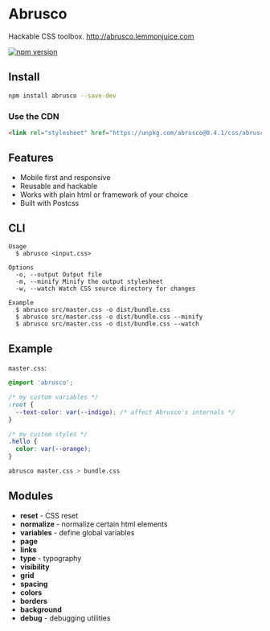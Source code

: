 # Abrusco

Hackable CSS toolbox. <http://abrusco.lemmonjuice.com>

[![npm version](https://badge.fury.io/js/abrusco.svg)](https://badge.fury.io/js/abrusco)

## Install

```sh
npm install abrusco --save-dev
```

### Use the CDN

```html
<link rel="stylesheet" href="https://unpkg.com/abrusco@0.4.1/css/abrusco.min.css">
```

## Features

* Mobile first and responsive
* Reusable and hackable
* Works with plain html or framework of your choice
* Built with Postcss

## CLI

```
Usage
  $ abrusco <input.css>

Options
  -o, --output Output file
  -m, --minify Minify the output stylesheet
  -w, --watch Watch CSS source directory for changes

Example
  $ abrusco src/master.css -o dist/bundle.css
  $ abrusco src/master.css -o dist/bundle.css --minify
  $ abrusco src/master.css -o dist/bundle.css --watch
```

## Example

`master.css`:

```css
@import 'abrusco';

/* my custom variables */
:root {
  --text-color: var(--indigo); /* affect Abrusco's internals */
}

/* my custom styles */
.hello {
  color: var(--orange);
}
```

```sh
abrusco master.css > bundle.css
```

## Modules

* **reset** - CSS reset
* **normalize** - normalize certain html elements
* **variables** - define global variables
* **page**
* **links**
* **type** - typography
* **visibility**
* **grid**
* **spacing**
* **colors**
* **borders**
* **background**
* **debug** - debugging utilities
